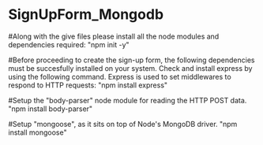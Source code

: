 # SignUpForm_Mongodb
#Along with the give files please install all the node modules and dependencies required:
"npm init -y"

#Before proceeding to create the sign-up form, the following dependencies must be succesfully installed on your system.
Check and install express by using the following command.
Express is used to set middlewares to respond to HTTP requests:
"npm install express"

#Setup the "body-parser" node module for reading the HTTP POST data.
"npm install body-parser"

#Setup "mongoose", as it sits on top of Node's MongoDB driver.
"npm install mongoose"
